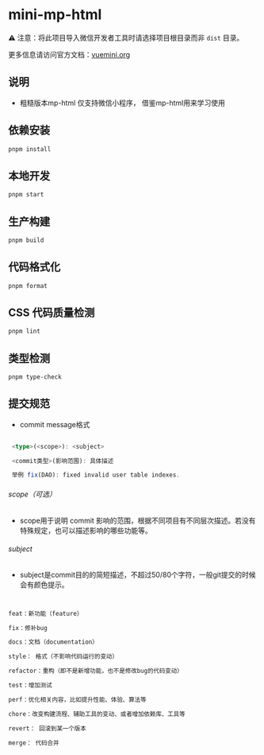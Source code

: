# mini-mp-html

⚠️ 注意：将此项目导入微信开发者工具时请选择项目根目录而非 `dist` 目录。

更多信息请访问官方文档：[vuemini.org](https://vuemini.org)


## 说明

- 粗糙版本mp-html 仅支持微信小程序， 借鉴mp-html用来学习使用

## 依赖安装

```sh
pnpm install
```

## 本地开发

```sh
pnpm start
```

## 生产构建

```sh
pnpm build
```

## 代码格式化

```sh
pnpm format
```

## CSS 代码质量检测

```sh
pnpm lint
```

## 类型检测

```sh
pnpm type-check
```

## 提交规范

- commit message格式

``` ts

 <type>(<scope>): <subject>

 <commit类型>(影响范围): 具体描述

 举例 fix(DAO): fixed invalid user table indexes.


```
###### scope（可选）
- scope用于说明 commit 影响的范围，根据不同项目有不同层次描述。若没有特殊规定，也可以描述影响的哪些功能等。

###### subject

- subject是commit目的的简短描述，不超过50/80个字符，一般git提交的时候会有颜色提示。


``` ts


feat：新功能（feature）

fix：修补bug

docs：文档（documentation）

style： 格式（不影响代码运行的变动）

refactor：重构（即不是新增功能，也不是修改bug的代码变动）

test：增加测试

perf：优化相关内容，比如提升性能、体验、算法等

chore：改变构建流程、辅助工具的变动、或者增加依赖库、工具等

revert： 回滚到某一个版本

merge： 代码合并
```